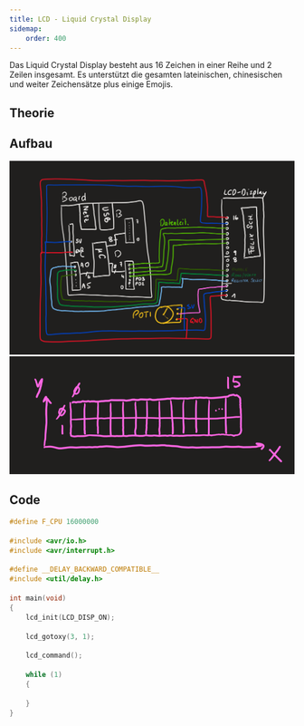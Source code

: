 ```yaml
---
title: LCD - Liquid Crystal Display
sidemap:
    order: 400
---
```


Das Liquid Crystal Display besteht aus 16 Zeichen in einer Reihe und 2 Zeilen insgesamt. Es unterstützt die gesamten lateinischen, chinesischen und weiter Zeichensätze plus einige Emojis.

## Theorie

## Aufbau

![Aufbau eines LCDs am ATmega 328p](../../../assets/SYTI/lcd/lcd_composition.png)
![Grid eines LCDs](../../../assets/SYTI/lcd/lcd_grid.png)

## Code

```c
#define F_CPU 16000000

#include <avr/io.h>
#include <avr/interrupt.h>

#define __DELAY_BACKWARD_COMPATIBLE__
#include <util/delay.h>

int main(void)
{
    lcd_init(LCD_DISP_ON);

    lcd_gotoxy(3, 1);

    lcd_command();

	while (1)
	{

	}
}
```
